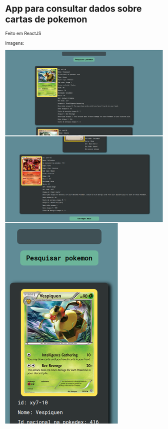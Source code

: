 <h1>App para consultar dados sobre cartas de pokemon</h1>

<p>Feito em ReactJS</p>

<p>Imagens: </p>

<img src="public/images/desktop_pokemon.png">
<img src="public/images/desktop_2.png">
<img src="public/images/mobile_pokemon.png">

